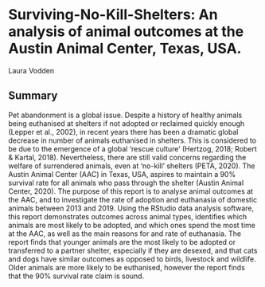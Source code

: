 # Surviving-No-Kill-Shelters: An analysis of animal outcomes at the Austin Animal Center, Texas, USA.
Laura Vodden

## Summary
Pet abandonment is a global issue. Despite a history of healthy animals being euthanised at shelters if
not adopted or reclaimed quickly enough (Lepper et al., 2002), in recent years there has been a
dramatic global decrease in number of animals euthanised in shelters. This is considered to be due to
the emergence of a global ‘rescue culture’ (Hertzog, 2018; Robert & Kartal, 2018). Nevertheless,
there are still valid concerns regarding the welfare of surrendered animals, even at ‘no-kill’ shelters
(PETA, 2020). The Austin Animal Center (AAC) in Texas, USA, aspires to maintain a 90% survival
rate for all animals who pass through the shelter (Austin Animal Center, 2020). The purpose of this
report is to analyse animal outcomes at the AAC, and to investigate the rate of adoption and
euthanasia of domestic animals between 2013 and 2019. Using the RStudio data analysis software,
this report demonstrates outcomes across animal types, identifies which animals are most likely to be
adopted, and which ones spend the most time at the AAC, as well as the main reasons for and rate of
euthanasia. The report finds that younger animals are the most likely to be adopted or transferred to a
partner shelter, especially if they are desexed, and that cats and dogs have similar outcomes as
opposed to birds, livestock and wildlife. Older animals are more likely to be euthanised, however the
report finds that the 90% survival rate claim is sound.

